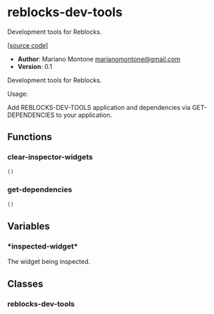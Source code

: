 # reblocks-dev-tools

Development tools for Reblocks.

[[source code]](../reblocks-dev-tools.lisp)

- **Author**: Mariano Montone <marianomontone@gmail.com>
- **Version**: 0.1


 Development tools for Reblocks.

 Usage:

 Add REBLOCKS-DEV-TOOLS application and dependencies via GET-DEPENDENCIES to your application.



## Functions
### clear-inspector-widgets

```lisp
()
```


### get-dependencies

```lisp
()
```


## Variables
### \*inspected-widget\*
The widget being inspected.

## Classes
### reblocks-dev-tools
